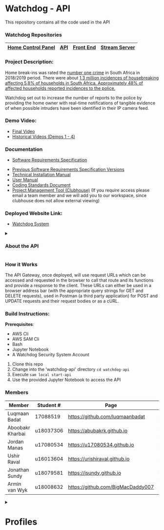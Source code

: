 # Watchdog - API

This repository contains all the code used in the API

### Watchdog Repositories
|[Home Control Panel](https://github.com/COS301-SE-2020/Watchdog)|[API](https://github.com/COS301-SE-2020/Watchdog-API)|[Front End](https://github.com/COS301-SE-2020/Watchdog-FrontEnd)|[Stream Server](https://github.com/COS301-SE-2020/Watchdog-Stream-Server)|
|---|---|---|---|

### Project Description:

Home break-ins was rated the [number one crime]( http://www.statssa.gov.za/publications/P0341/P03412018.pdf) in South Africa in 2018/2019 period. There were about [1,3 million incidences of housebreaking affecting 5,8% of households in South Africa. Approximately 48% of affected households reported incidences to the police.](http://www.statssa.gov.za/?p=12614)

Watchdog set out to increase the number of reports to the police by providing the home owner with real-time notifications of tangible evidence of when possible intruders have been identified in their IP camera feed.

### Demo Video:

- [Final Video](https://drive.google.com/file/d/15BOKbUff2tXljDJHYg8ci3lUo8_TI62d/view?usp=sharing)
- [Historical Videos (Demos 1 - 4)](https://drive.google.com/drive/folders/1TFAV01fuNiOemhhsoZSnsPsCSRcAZkSn?usp=sharing)

### Documentation

* [Software Requirements Specification](https://drive.google.com/file/d/1D6Jx3BDj6xvC9bDXCHUg7lry4IerSvTl/view)

- [Previous Software Requirements Specification Versions](https://drive.google.com/drive/folders/1g7gR9nS8uDv7q-Nas4mgqkys7NiExaZ3?usp=sharing)
- [Technical Installation Manual](https://drive.google.com/file/d/1RbIdqNwSCoAh9eayC3P642kQt1qZFQ-0/view?usp=sharing)
- [User Manual](https://drive.google.com/file/d/1FnLfaTkhfTK44cwfXVDfh9R2VatEGOh5/view?usp=sharing)
- [Coding Standards Document](https://drive.google.com/file/d/1X4IsmHWHwBjvmg1aaUua1HiC6rs6w5pO/view?usp=sharing)
- [Project Management Tool (Clubhouse)](https://app.clubhouse.io/lynksolutions/stories) (If you require access please email a team member and we will add you to our workspace, since clubhouse does not allow external viewing)


### Deployed Website Link:
- [Watchdog System](https://lynksolutions.watchdog.thematthew.me)

<details><summary><h3>About the API</h3></summary>

### Composing an API Route


The API Gateway service facilitates all requests by the client of multiple routes and sources.
To use and display the interactions present (request and response) in the system, provide the necessary query string specified in the Method Request tab, using the standard formating of ? to start the query and the ampersand symbol (&) to separate different query parameters.
The Integration Request type specifies the nature of how the transaction will be handled and by which service (such as lambda proxy or mock functionality). 
 After the endpoint is used to facilitate the request, the response begins to form.
The Integration Response tab controls the HTTP response headers, the mapping of the responses (the JSON body and its content) as well as the output passthrough.
The Method Response tab lists all the known responses that the route can generate (such as 200 for OK or 500 for Internal Server Error) and will provide the appropriate response based on the results of the request's processing. 


Additionally, There are authorisation mechanisms on each route (enforced by AWS Cognito and authorised user pools) that will check on each API call that the address making the API call is of a valid and verified user.
There are resource policies written in the API Gateway configuration detailing the permissions that developers of the Watchdog system had and accesses to data and services, as well as the permissions that entail the API Gateway itself. 

##### Usage in Python

```python
import os
import json
import requests
import pprint
from warrant.aws_srp import AWSSRP
```

##### Step 1: Get Token if you haven't previously

- _client_id_ = id of the Client App (In this caase the HomeControlPanel in Cognito)
- _user_pool_id_ = Watchdog User Pool id

This gives you _tokens_ which is a dict object with the Access token, Refresh Token, and Id Token

The Access Token can always be found in: 

```python
    tokens["AuthenticationResult"]["AccessToken"]
```
And this needs to to be send as a _Authorization_ Header


```python
client_id="5bl2caob065vqodmm3sobp3k7d"
client_secret = None
user_pool_id = "eu-west-1_mQ0D78123"

aws = AWSSRP(username='Foo', password='Test@123', pool_id=user_pool_id,
             client_id=client_id, pool_region='eu-west-1')
tokens = aws.authenticate_user()
```

##### Step 2: Call to API Gateway to aquire prefilled link for S3

- *_get_location_url_* is the route in the api
- *_upload_key_* is the name of the artifact
- *_folder_* is the folder you would like to store it in

This gives you the S3 resource location to upload to according to the parameters you provided along with all the nessesary Authorization and Access parameters you would need to upload it.

**In order to access the API Gateway you need the token in Step 1 to be Appended to the Header of the Request as the value 'Authorization'**


```python
get_location_url = "https://la7nxehzwg.execute-api.af-south-1.amazonaws.com/alphav2/live/uploadclip/"
upload_key = "test_prefilled_post.txt"
folder = "video"
```


```python
resp = requests.post(get_location_url, params={"upload_key": upload_key, "folder": folder}, headers={'Authorization': f'{tokens["AuthenticationResult"]["IdToken"]}'})
print(f'{resp} : {resp.reason}')
```


```python
response_dict = json.loads(resp.text)
```

##### Step 3: Upoad Artifact to S3 bucket

> Use the native 'post' request provider (such as axios or ajax etc)

The url and parameters from the prefilled link must be given as parameters in this request otherwise you will get a Fobidden error.

- Note: No header needed for S3 upload


```python
http_response = None
with open(upload_key, 'rb') as binary_object:
    files = {'file': (upload_key, binary_object)}
    http_response = requests.post(response_dict['url'], data=response_dict['fields'], files=files)
```


```python
print(f'{http_response}: {http_response.reason}')
```

Please see [The notebook above](/PostRequestExample.ipynd) 

### Why OpenAPI? 

OpenAPI grants us the opportunity to have a standard interface with no language constraints and no prerequisites to neither user or server to have access to or have accessed the source code or documentation in order to understand the operations and services provided by the RESTful API. It empowers all users regardless of their knowledge in APIs and their implementations to be able to make informed requests and interact further with the remote service. 

Additionally, OpenAPI also has the ability to display the API by means of documentation tools that use its definition. It also allows functionalities to generate servers using code generation tools and facilitate testing using an appropriate testing kit. 

</details>

### How it Works

The API Gateway, once deployed, will use request URLs which can be accessed and requested in the browser to call that route and its functions and provide a response to the client. These URLs can either be used in a browser address bar (with the appropriate query strings for GET and DELETE requests), used in Postman (a third party application) for POST and UPDATE requests and their request bodies or as a cURL.

### Build Instructions:

**Prerequisites**:
- AWS Cli
- AWS SAM Cli
- Bash
- Jupyter Notebook
- A Watchdog Security System Account

1. Clone this repo
2. Change into the 'watchdog-api' directory ```cd watchdog-api```
3. Execute ```sam local start-api```
4. Use the provided Jupyter Notebook to access the API

### Members

|Member|Student #|Page|LinkedIn|
|------|---------|----|--------|
|Luqmaan Badat|17088519|<https://github.com/luqmaanbadat>|<https://www.linkedin.com/in/luqmaan-badat/>|
|Aboobakr Kharbai|u18037306|<https://abubakrk.github.io>|<https://www.linkedin.com/in/aboobacker-kharbai-7a94961a9/>|
|Jordan Manas|u17080534|<https://u17080534.github.io>|<https://www.linkedin.com/in/jordan-manas-b822651aa/>|
|Ushir Raval|u16013604|<https://urishiraval.github.io>| <https://www.linkedin.com/in/unraval/>|
|Jonathan Sundy|u18079581|<https://jsundy.github.io>|<https://www.linkedin.com/in/jonathen-sundy-79b33b168/>|
|Armin van Wyk|u18008632|<https://github.com/BigMacDaddy007>|<https://www.linkedin.com/in/armin-van-wyk-b714931a9/>|

<details>
<summary>
<h1>Profiles</h1>
</summary>

##### Luqmaan Badat

I am a final year computer science student. I am adaptable, reliable and keen to learn new programming technologies. My interests are software engineering, artificial intelligence and web development. My skills range include web development, full stack development, Java development and using full stack development technologies like docker and circleci. I’ve been exposed to and worked on cloud-based solutions in the medical field. 

##### Aboobakr Kharbai

My exposure ranges between desktop applications and web-based technologies. I am very reliable as well as trustworthy. I have a broad range of experience in backend development which includes database management systems, as well as experience in java development. I am one who is always steadfast in deadlines set out and will do anything in my capacity to ensure the work done is before the deadline and also of an industry standard.

##### Jordan Manas

An avid student of the numerous fields found within Computer Science, with a concentration in the field of Artificial Intelligence. Also being well-versed in Web Development, I recognize that I am capable of fulfilling important roles in the given project. I have experience in developing projects that use almost all of the proposed technologies and am very confident that our final product will be one of quality.

##### Ushir Raval

My exposure varies greatly from desktop applications to web based technologies, all in mostly a corporate “fintech” focused development environment. My skillset ranges from python development to web-based desktop applications using full stack technologies and my personal motto is “measure twice, cut once”. I prize scalable, robust and portable code above all else and intend to primarily contribute to the integration of various technologies such as the front-end to back-end communication etcetera.

##### Jonathan Sundy

I have been exposed to an event-driven system that adopted modern cloud architecture that was hosted on Heroku and used a subset of AWS. I will use this knowledge gained to pioneer the system to be loosely coupled that promotes independent events triggering different parts of the system. Hence, I am certain that I will be of great value to the development of the serverless architecture. I am not too coherent with AWS but am motivated and inspired to expand my knowledge!

##### Armin van Wyk

I have been involved in a multitude of projects inside and outside of the EBIT faculty. I have particular interest in front-end multimedia design to back-end REST API and hosting tasks. I have familiarity in databases both with and without SQ. I can use these skills in the request handling and data handling of our projects and ensure validated, clean and lightweight data.

</details>

